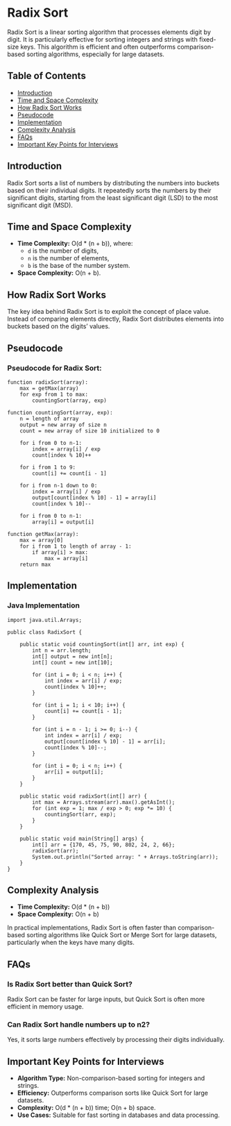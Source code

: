 Radix Sort
==========

Radix Sort is a linear sorting algorithm that processes elements digit by digit. It is particularly effective for sorting integers and strings with fixed-size keys. This algorithm is efficient and often outperforms comparison-based sorting algorithms, especially for large datasets.

Table of Contents
-----------------

*   [Introduction](#introduction)
*   [Time and Space Complexity](#time-and-space-complexity)
*   [How Radix Sort Works](#how-radix-sort-works)
*   [Pseudocode](#pseudocode)
*   [Implementation](#implementation)
*   [Complexity Analysis](#complexity-analysis)
*   [FAQs](#faqs)
*   [Important Key Points for Interviews](#important-key-points-for-interviews)

Introduction
------------

Radix Sort sorts a list of numbers by distributing the numbers into buckets based on their individual digits. It repeatedly sorts the numbers by their significant digits, starting from the least significant digit (LSD) to the most significant digit (MSD).

Time and Space Complexity
-------------------------

*   **Time Complexity:** O(d \* (n + b)), where:
    *   `d` is the number of digits,
    *   `n` is the number of elements,
    *   `b` is the base of the number system.
*   **Space Complexity:** O(n + b).

How Radix Sort Works
--------------------

The key idea behind Radix Sort is to exploit the concept of place value. Instead of comparing elements directly, Radix Sort distributes elements into buckets based on the digits’ values.

Pseudocode
----------

### Pseudocode for Radix Sort:

    function radixSort(array):
        max = getMax(array)
        for exp from 1 to max:
            countingSort(array, exp)
    
    function countingSort(array, exp):
        n = length of array
        output = new array of size n
        count = new array of size 10 initialized to 0
    
        for i from 0 to n-1:
            index = array[i] / exp
            count[index % 10]++
    
        for i from 1 to 9:
            count[i] += count[i - 1]
    
        for i from n-1 down to 0:
            index = array[i] / exp
            output[count[index % 10] - 1] = array[i]
            count[index % 10]--
    
        for i from 0 to n-1:
            array[i] = output[i]
    
    function getMax(array):
        max = array[0]
        for i from 1 to length of array - 1:
            if array[i] > max:
                max = array[i]
        return max

Implementation
--------------

### Java Implementation

    import java.util.Arrays;
    
    public class RadixSort {
    
        public static void countingSort(int[] arr, int exp) {
            int n = arr.length;
            int[] output = new int[n];
            int[] count = new int[10];
    
            for (int i = 0; i < n; i++) {
                int index = arr[i] / exp;
                count[index % 10]++;
            }
    
            for (int i = 1; i < 10; i++) {
                count[i] += count[i - 1];
            }
    
            for (int i = n - 1; i >= 0; i--) {
                int index = arr[i] / exp;
                output[count[index % 10] - 1] = arr[i];
                count[index % 10]--;
            }
    
            for (int i = 0; i < n; i++) {
                arr[i] = output[i];
            }
        }
    
        public static void radixSort(int[] arr) {
            int max = Arrays.stream(arr).max().getAsInt();
            for (int exp = 1; max / exp > 0; exp *= 10) {
                countingSort(arr, exp);
            }
        }
    
        public static void main(String[] args) {
            int[] arr = {170, 45, 75, 90, 802, 24, 2, 66};
            radixSort(arr);
            System.out.println("Sorted array: " + Arrays.toString(arr));
        }
    }

Complexity Analysis
-------------------

*   **Time Complexity:** O(d \* (n + b))
*   **Space Complexity:** O(n + b)

In practical implementations, Radix Sort is often faster than comparison-based sorting algorithms like Quick Sort or Merge Sort for large datasets, particularly when the keys have many digits.

FAQs
----

### Is Radix Sort better than Quick Sort?

Radix Sort can be faster for large inputs, but Quick Sort is often more efficient in memory usage.

### Can Radix Sort handle numbers up to n2?

Yes, it sorts large numbers effectively by processing their digits individually.

Important Key Points for Interviews
-----------------------------------

*   **Algorithm Type:** Non-comparison-based sorting for integers and strings.
*   **Efficiency:** Outperforms comparison sorts like Quick Sort for large datasets.
*   **Complexity:** O(d \* (n + b)) time; O(n + b) space.
*   **Use Cases:** Suitable for fast sorting in databases and data processing.